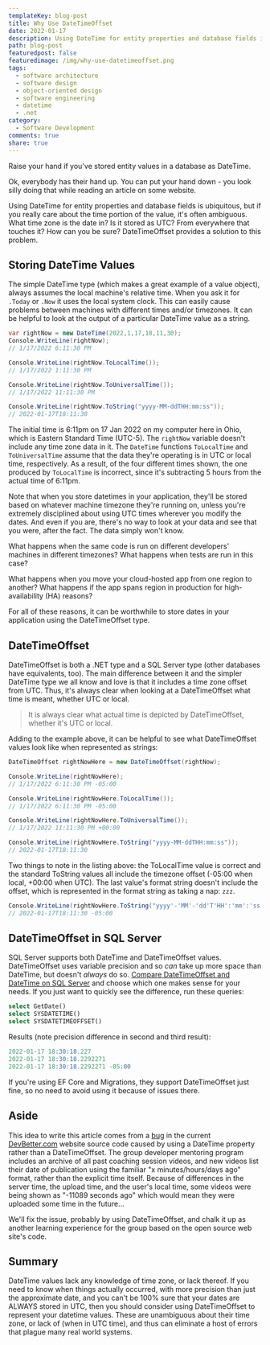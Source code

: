 ```yaml
---
templateKey: blog-post
title: Why Use DateTimeOffset
date: 2022-01-17
description: Using DateTime for entity properties and database fields is ubiquitous, but if you really care about the time portion of the value, it's often ambiguous. What time zone is the date in? Is it stored as UTC? From everywhere that touches it? How can you be sure? DateTimeOffset provides a solution to this problem.
path: blog-post
featuredpost: false
featuredimage: /img/why-use-datetimeoffset.png
tags:
  - software architecture
  - software design
  - object-oriented design
  - software engineering
  - datetime
  - .net
category:
  - Software Development
comments: true
share: true
---
```


Raise your hand if you've stored entity values in a database as DateTime.

Ok, everybody has their hand up. You can put your hand down - you look silly doing that while reading an article on some website.

Using DateTime for entity properties and database fields is ubiquitous, but if you really care about the time portion of the value, it's often ambiguous. What time zone is the date in? Is it stored as UTC? From everywhere that touches it? How can you be sure? DateTimeOffset provides a solution to this problem.

## Storing DateTime Values

The simple DateTime type (which makes a great example of a value object), always assumes the local machine's relative time. When you ask it for `.Today` or `.Now` it uses the local system clock. This can easily cause problems between machines with different times and/or timezones. It can be helpful to look at the output of a particular DateTime value as a string.

```csharp
var rightNow = new DateTime(2022,1,17,18,11,30);
Console.WriteLine(rightNow);
// 1/17/2022 6:11:30 PM

Console.WriteLine(rightNow.ToLocalTime());
// 1/17/2022 1:11:30 PM

Console.WriteLine(rightNow.ToUniversalTime()); 
// 1/17/2022 11:11:30 PM

Console.WriteLine(rightNow.ToString("yyyy-MM-ddTHH:mm:ss"));
// 2022-01-17T18:11:30
```

The initial time is 6:11pm on 17 Jan 2022 on my computer here in Ohio, which is Eastern Standard Time (UTC-5). The `rightNow` variable doesn't include any time zone data in it. The `DateTime` functions `ToLocalTime` and `ToUniversalTime` assume that the data they're operating is in UTC or local time, respectively. As a result, of the four different times shown, the one produced by `ToLocalTime` is incorrect, since it's subtracting 5 hours from the actual time of 6:11pm.

Note that when you store datetimes in your application, they'll be stored based on whatever machine timezone they're running on, unless you're extremely disciplined about using UTC times wherever you modify the dates. And even if you are, there's no way to look at your data and see that you were, after the fact. The data simply won't know.

What happens when the same code is run on different developers' machines in different timezones? What happens when tests are run in this case?

What happens when you move your cloud-hosted app from one region to another? What happens if the app spans region in production for high-availability (HA) reasons?

For all of these reasons, it can be worthwhile to store dates in your application using the DateTimeOffset type.

## DateTimeOffset

DateTimeOffset is both a .NET type and a SQL Server type (other databases have equivalents, too). The main difference between it and the simpler DateTime type we all know and love is that it includes a time zone offset from UTC. Thus, it's always clear when looking at a DateTimeOffset what time is meant, whether UTC or local.

> It is always clear what actual time is depicted by DateTimeOffset, whether it's UTC or local.

Adding to the example above, it can be helpful to see what DateTimeOffset values look like when represented as strings:

```csharp
DateTimeOffset rightNowHere = new DateTimeOffset(rightNow);

Console.WriteLine(rightNowHere);
// 1/17/2022 6:11:30 PM -05:00

Console.WriteLine(rightNowHere.ToLocalTime());
// 1/17/2022 6:11:30 PM -05:00

Console.WriteLine(rightNowHere.ToUniversalTime());
// 1/17/2022 11:11:30 PM +00:00

Console.WriteLine(rightNowHere.ToString("yyyy-MM-ddTHH:mm:ss"));
// 2022-01-17T18:11:30
```

Two things to note in the listing above: the ToLocalTime value is correct and the standard ToString values all include the timezone offset (-05:00 when local, +00:00 when UTC). The last value's format string doesn't include the offset, which is represented in the format string as taking a nap: `zzz`.

```csharp
Console.WriteLine(rightNowHere.ToString("yyyy'-'MM'-'dd'T'HH':'mm':'ss zzz"));
// 2022-01-17T18:11:30 -05:00
```

## DateTimeOffset in SQL Server

SQL Server supports both DateTime and DateTimeOffset values. DateTimeOffset uses variable precision and so *can* take up more space than DateTime, but doesn't *always* do so. [Compare DateTimeOffset and DateTime on SQL Server](https://database.guide/datetime-vs-datetimeoffset-in-sql-server-whats-the-difference/) and choose which one makes sense for your needs. If you just want to quickly see the difference, run these queries:

```sql
select GetDate()
select SYSDATETIME()
select SYSDATETIMEOFFSET()
```

Results (note precision difference in second and third result):

```sql
2022-01-17 18:30:18.227
2022-01-17 18:30:18.2292271
2022-01-17 18:30:18.2292271 -05:00
```

If you're using EF Core and Migrations, they support DateTimeOffset just fine, so no need to avoid using it because of issues there.

## Aside

This idea to write this article comes from a [bug](https://github.com/DevBetterCom/DevBetterWeb/issues/620) in the current [DevBetter.com](https://devBetter.com/) website source code caused by using a DateTime property rather than a DateTimeOffset. The group developer mentoring program includes an archive of all past coaching session videos, and new videos list their date of publication using the familiar "x minutes/hours/days ago" format, rather than the explicit time itself. Because of differences in the server time, the upload time, and the user's local time, some videos were being shown as "-11089 seconds ago" which would mean they were uploaded some time in the future...

We'll fix the issue, probably by using DateTimeOffset, and chalk it up as another learning experience for the group based on the open source web site's code.

## Summary

DateTime values lack any knowledge of time zone, or lack thereof. If you need to know when things actually occurred, with more precision than just the approximate date, and you can't be 100% sure that your dates are ALWAYS stored in UTC, then you should consider using DateTimeOffset to represent your datetime values. These are unambiguous about their time zone, or lack of (when in UTC time), and thus can eliminate a host of errors that plague many real world systems.
